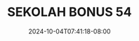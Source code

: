 --- 
title: "SEKOLAH BONUS 54"
description: "nonton   SEKOLAH BONUS 54 simontox   new"
date: 2024-10-04T07:41:18-08:00
file_code: "datozyigiywk"
draft: false
cover: "ayuu7wssjaoaw3d2.jpg"
tags: ["SEKOLAH", "BONUS", "bokep-indo", "bokep-viral", "bokep-ig"]
length: 95
fld_id: "1235332"
foldername: "ARINDA ARRACHI COSPLAYER"
categories: ["ARINDA ARRACHI COSPLAYER"]
views: 34
---
